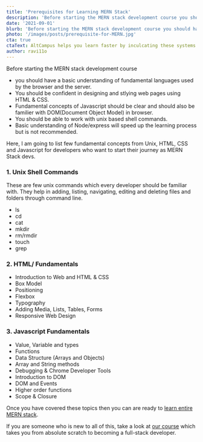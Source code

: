 ```yaml
---
title: 'Prerequisites for Learning MERN Stack'
description: 'Before starting the MERN stack development course you should have a basic understanding of fundamental languages used by the browser and the server. You must be familier with basics of HTML, CSS and Javascript.'
date: '2021-09-01'
blurb: 'Before starting the MERN stack development course you should have a basic understanding of fundamental languages used by the browser and the server. You must be familier with basics of HTML, CSS and Javascript.'
photo: '/images/posts/prerequisite-for-MERN.jpg'
cta: true
ctaText: AltCampus helps you learn faster by inculcating these systems as part of the learning model. 🙌
author: ravi11o
---
```


Before starting the MERN stack development course

- you should have a basic understanding of fundamental languages used by the browser and the server.
- You should be confident in designing and stlying web pages using HTML & CSS.
- Fundamental concepts of Javascript should be clear and should also be familier with DOM(Document Object Model) in browser.
- You should be able to work with unix based shell commands.
- Basic understanding of Node/express will speed up the learning process but is not recommended.

Here, I am going to list few fundamental concepts from Unix, HTML, CSS and Javascript for developers who want to start their journey as MERN Stack devs.

### 1. Unix Shell Commands

These are few unix commands which every developer should be familiar with. They help in adding, listing, navigating, editing and deleting files and folders through command line.

- ls
- cd
- cat
- mkdir
- rm/rmdir
- touch
- grep

### 2. HTML/ Fundamentals

- Introduction to Web and HTML & CSS
- Box Model
- Positioning
- Flexbox
- Typography
- Adding Media, Lists, Tables, Forms
- Responsive Web Design

### 3. Javascript Fundamentals

- Value, Variable and types
- Functions
- Data Structure (Arrays and Objects)
- Array and String methods
- Debugging & Chrome Developer Tools
- Introduction to DOM
- DOM and Events
- Higher order functions
- Scope & Closure

Once you have covered these topics then you can are ready to [learn entire MERN stack](https://altcampus.school/posts/the-complete-roadmap-to-learn-full-stack-web-development-using-the-MERN-stack).

If you are someone who is new to all of this, take a look at [our course](https://altcampus.school) which takes you from absolute scratch to becoming a full-stack developer.
